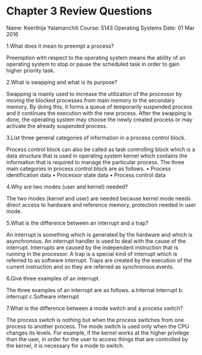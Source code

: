# Chapter 3 Review Questions
Name: Keerthija Yalamanchili
Course: 5143 Operating Systems
Date: 01 Mar 2016

1.What does it mean to preempt a process?

Preemption with respect to the operating system means the ability of an operating system to stop or pause the scheduled task in order to gain higher priority task.

2.What is swapping and what is its purpose?

Swapping is mainly used to increase the utilization of the processor by moving the blocked processes from main memory to the secondary memory. By doing this, it forms a queue of temporarily suspended process and it continues the execution with the new process.
After the swapping is done, the operating system may choose the newly created process or may activate the already suspended process.

3.List three general categories of information in a process control block.

Process control block can also be called as task controlling block which is a data structure that is used in operating system kernel which contains the information that is required to manage the particular process.
The three main categories in process control block are as follows.
•	 Process identification data
•	Processor state data
•	Process control data

4.Why are two modes (user and kernel) needed?

The two modes (kernel and user) are needed because kernel mode needs direct access to hardware and reference memory, protection needed in user mode.

5.What is the difference between an interrupt and a trap?

An interrupt is something which is generated by the hardware and which is asynchronous. An interrupt handler is used to deal with the cause of the interrupt. Interrupts are caused by the independent instruction that is running in the processor.
A trap is a special kind of interrupt which is referred to as software interrupt. Traps are created by the execution of the current instruction and so they are referred as synchronous events.

6.Give three examples of an interrupt.

The three examples of an interrupt are as follows.
a.Internal interrupt
b. interrupt
c.Software interrupt

7.What is the difference between a mode switch and a process switch?

The process switch is nothing but when the process  switches from one process to another process.
The mode switch is used only when the CPU changes its levels. For example, if the kernel works at the higher privilege than the user, in order for the user to access things that are controlled by the kernel, it is necessary for a mode to switch.

